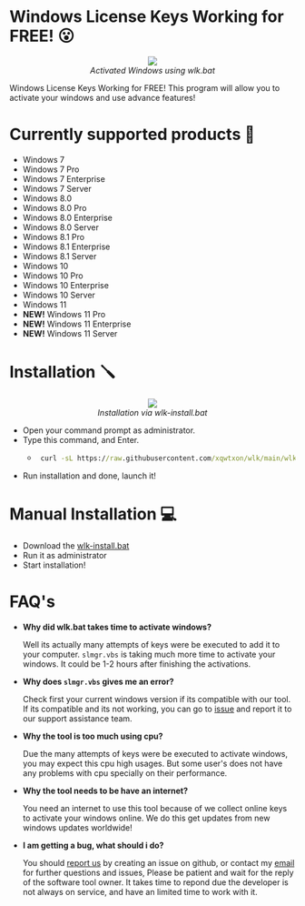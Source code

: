 # Windows License Keys Working for FREE! :open_mouth:
<p align="center">
 <img src="https://user-images.githubusercontent.com/100104970/213843654-06c24786-27e0-4a5d-a3f0-c7c40cfcf0be.png">
 <br>
 <i>Activated Windows using wlk.bat</i>
</p>

Windows License Keys Working for FREE! This program will allow you to activate your windows and use advance features!

# Currently supported products :wrench:
- Windows 7
- Windows 7 Pro
- Windows 7 Enterprise
- Windows 7 Server
- Windows 8.0
- Windows 8.0 Pro
- Windows 8.0 Enterprise
- Windows 8.0 Server
- Windows 8.1 Pro
- Windows 8.1 Enterprise
- Windows 8.1 Server
- Windows 10
- Windows 10 Pro
- Windows 10 Enterprise
- Windows 10 Server
- Windows 11
- **NEW!** Windows 11 Pro
- **NEW!** Windows 11 Enterprise
- **NEW!** Windows 11 Server

# Installation :screwdriver:
<p align="center">
 <img src="https://user-images.githubusercontent.com/100104970/213843526-07bdbb9d-9be1-4fad-bb54-8a6b50613f16.png">
 <br>
 <i>Installation via wlk-install.bat</i>
</p>

- Open your command prompt as administrator.
- Type this command, and Enter.
  - ```bat
     curl -sL https://raw.githubusercontent.com/xqwtxon/wlk/main/wlk-install.bat -o wlk-setup.bat & wlk-setup.bat
    ```
- Run installation and done, launch it!

# Manual Installation :computer:
- Download the [wlk-install.bat](https://raw.githubusercontent.com/xqwtxon/wlk/main/wlk-install.bat)
- Run it as administrator
- Start installation!

# FAQ's
- **Why did wlk.bat takes time to activate windows?**

  Well its actually many attempts of keys were be executed
  to add it to your computer. `slmgr.vbs` is taking much more time
  to activate your windows. It could be 1-2 hours after finishing the
  activations.
  
- **Why does `slmgr.vbs` gives me an error?**

  Check first your current windows version if its compatible with our
  tool. If its compatible and its not working, you can go to [issue](https://github.com/xqwtxon/wlk/issues)
  and report it to our support assistance team.
  
- **Why the tool is too much using cpu?**

  Due the many attempts of keys were be executed to activate windows,
  you may expect this cpu high usages. But some user's does not have
  any problems with cpu specially on their performance.
  
- **Why the tool needs to be have an internet?**

  You need an internet to use this tool because of we collect online keys to activate
  your windows online. We do this get updates from new windows updates worldwide!
  
- **I am getting a bug, what should i do?**

  You should [report us](https://github.com/xqwtxon/wlk/issues) by creating an issue on github,
  or contact my [email](mailto:xqwtxon@hotmail.com) for further questions and issues, Please be patient and wait
  for the reply of the software tool owner. It takes time to repond due the developer is not always on
  service, and have an limited time to work with it.
